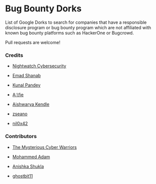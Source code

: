 # Bug Bounty Dorks
List of Google Dorks to search for companies that have a responsible disclosure program or bug bounty program which are not affiliated with known bug bounty platforms such as HackerOne or Bugcrowd.

Pull requests are welcome! 

### Credits

- [Nightwatch Cybersecurity](https://wwws.nightwatchcybersecurity.com/2019/05/04/finding-unlisted-public-bounty-programs-with-google-dorks/)

- [Emad Shanab](https://twitter.com/alra3ees/status/1147728448170942464)

- [Kunal Pandey](https://twitter.com/kunalp94/status/1180193592846868480)

- [A:\fie](https://twitter.com/emenalf/status/1099180292068294658)

- [Aishwarya Kendle](https://medium.com/@aishwaryakendle/how-we-hijacked-26-subdomains-9c05c94c7049)

- [zseano](https://twitter.com/zseano/status/1261292736478687232)

- [nil0x42](https://twitter.com/nil0x42/status/1394220395255922689)

### Contributors
- [The Mysterious Cyber Warriors](https://github.com/gauravdrago)

- [Mohammed Adam](https://github.com/AmdAdam)

- [Anishka Shukla](https://github.com/anishkashukla)

- [ghostbit11](https://github.com/ghostbit11)
